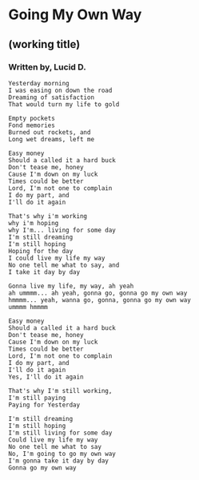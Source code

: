 # Going My Own Way
## (working title)
### Written by, Lucid D.

    Yesterday morning
    I was easing on down the road
    Dreaming of satisfaction
    That would turn my life to gold

    Empty pockets
    Fond memories
    Burned out rockets, and
    Long wet dreams, left me

    Easy money
    Should a called it a hard buck
    Don't tease me, honey
    Cause I'm down on my luck
    Times could be better
    Lord, I'm not one to complain
    I do my part, and
    I'll do it again

    That's why i'm working
    why i'm hoping
    why I'm... living for some day
    I'm still dreaming
    I'm still hoping
    Hoping for the day
    I could live my life my way
    No one tell me what to say, and
    I take it day by day

    Gonna live my life, my way, ah yeah
    ah ummmm... ah yeah, gonna go, gonna go my own way
    hmmmm... yeah, wanna go, gonna, gonna go my own way
    ummmm hmmmm

    Easy money
    Should a called it a hard buck
    Don't tease me, honey
    Cause I'm down on my luck
    Times could be better
    Lord, I'm not one to complain
    I do my part, and
    I'll do it again
    Yes, I'll do it again

    That's why I'm still working,
    I'm still paying
    Paying for Yesterday

    I'm still dreaming
    I'm still hoping
    I'm still living for some day
    Could live my life my way
    No one tell me what to say
    No, I'm going to go my own way
    I'm gonna take it day by day
    Gonna go my own way
